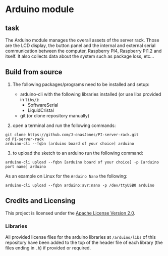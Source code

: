 # Arduino module

## task
The Arduino module manages the overall assets of the server rack. Those are the LCD display, the button panel and the internal and external serial communication between the computer, Raspberry PI4,  Raspberry PI1.2 and itself. It also collects data about the system such as package loss, etc...

## Build from source
1. The following packages/programs need to be installed and setup:

    - arduino-cli with the following libraries installed (or use libs provided in `libs/`):
        - SoftwareSerial
        - LiquidCristal
    - git (or clone repository manually) 

2. open a terminal and run the following commands:

```
git clone https://github.com/J-onasJones/PI-server-rack.git
cd PI-server-rack
arduino-cli --fqbn [arduino board of your choice] arduino
```
3. to upload the sketch to an arduino run the following command:
```
arduino-cli upload --fqbn [arduino board of your choice] -p [arduino port name] arduino
```
As an example on Linux for the `Arduino Nano` the following:
```
arduino-cli upload --fqbn arduino:avr:nano -p /dev/ttyUSB0 arduino
```



## Credits and Licensing

This project is licensed under the [Apache License Version 2.0](https://www.apache.org/licenses/LICENSE-2.0).

### Libraries
All provided license files for the arduino libraries at `/arduino/libs` of this repository have been added to the top of the header file of each library (the files ending in `.h`) if provided or required.